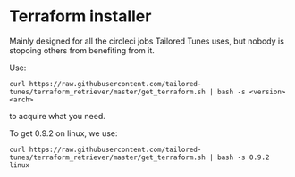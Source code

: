 # Terraform installer

Mainly designed for all the circleci jobs Tailored Tunes uses, but nobody is stopoing others from benefiting from it.

Use:

```
curl https://raw.githubusercontent.com/tailored-tunes/terraform_retriever/master/get_terraform.sh | bash -s <version> <arch>
```

to acquire what you need.
 
To get 0.9.2 on linux, we use:

```
curl https://raw.githubusercontent.com/tailored-tunes/terraform_retriever/master/get_terraform.sh | bash -s 0.9.2 linux
```
